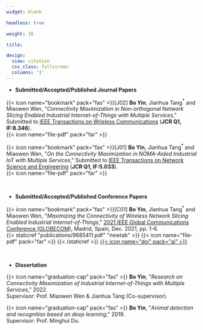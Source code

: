 ```yaml
---
widget: blank

headless: true

weight: 10

title:

design:
  view: citation
  css_class: fullscreen
  columns: '1'
---
```


- **Submitted/Accepted/Published Journal Papers**

{{< icon name="bookmark" pack="fas" >}}[J02] **Bo Yin**, Jianhua Tang$^\mathbb{*}$ and Miaowen Wen, "*Connectivity Maximization in Non-orthogonal Network Slicing Enabled Industrial Internet-of-Things with Multiple Services*," Submitted to [IEEE Transactions on Wrieless Communications](https://ieeexplore.ieee.org/xpl/RecentIssue.jsp?punumber=7693) (**JCR Q1, IF:8.346**).\
{{< icon name="file-pdf" pack="far" >}}

{{< icon name="bookmark" pack="fas" >}}[J01] **Bo Yin**, Jianhua Tang$^\mathbb{*}$ and Miaowen Wen, "*On the Connectivity Maximization in NOMA-Aided Industrial IoT with Multiple Services*," Submitted to [IEEE Transactions on Network Science and Engineering](https://ieeexplore.ieee.org/xpl/RecentIssue.jsp?punumber=6488902) (**JCR Q1, IF:5.033**).\
{{< icon name="file-pdf" pack="far" >}}

<br>

- **Submitted/Accepted/Published Conference Papers**

{{< icon name="bookmark" pack="fas" >}}[C01] **Bo Yin**, Jianhua Tang$^\mathbb{*}$ and Miaowen Wen, "*Maximizing the Connectivity of Wireless Network Slicing Enabled Industrial Internet-of-Things*," [2021 IEEE Global Communications Conference (GLOBECOM)](https://globecom2021.ieee-globecom.org/), Madrid, Spain, Dec. 2021, pp. 1-6.\
{{< staticref "publications/9685411.pdf" "newtab" >}} {{< icon name="file-pdf" pack="far" >}} {{< /staticref >}} [{{< icon name="doi" pack="ai" >}}](https://ieeexplore.ieee.org/document/9685411)

<br>

- **Dissertation**

{{< icon name="graduation-cap" pack="fas" >}} **Bo Yin**, "*Research on Connectivity Maximization of Industrial Internet-of-Things with Multiple Services*," 2022.\
Supervisor: Prof. Miaowen Wen & Jianhua Tang (Co-supervisor).

{{< icon name="graduation-cap" pack="fas" >}} **Bo Yin**, "*Animal detection and recognition based on deep learning*," 2019.\
Supervisor: Prof. Minghui Du.
